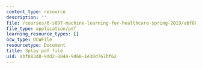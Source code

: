 ```yaml
---
content_type: resource
description: ''
file: /courses/6-s897-machine-learning-for-healthcare-spring-2019/abf883d89dd288449d681e30d767bf62_shuV1tJbTU.pdf
file_type: application/pdf
learning_resource_types: []
ocw_type: OCWFile
resourcetype: Document
title: 3play pdf file
uid: abf883d8-9dd2-8844-9d68-1e30d767bf62
---
```

